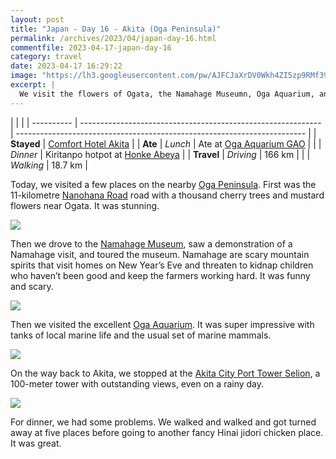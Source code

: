 ```yaml
---
layout: post
title: "Japan - Day 16 - Akita (Oga Peninsula)"
permalink: /archives/2023/04/japan-day-16.html
commentfile: 2023-04-17-japan-day-16
category: travel
date: 2023-04-17 16:29:22
image: "https://lh3.googleusercontent.com/pw/AJFCJaXrDV0Wkh4ZI5zp9RMf39OlzOYEycCv4rNMA8lJBxFnRi0oyfyiVYujZnLmFYyatdx5Pt5fpaE31BpUFIV-9JoV7sWsACUrY9Lbgkwk_q8Q5hPpDpkl=w1920-h1080"
excerpt: |
  We visit the flowers of Ogata, the Namahage Museumn, Oga Aquarium, and Akita City Port Tower Selion.
---
```


|            |                                                              |
| ---------- | ------------------------------------------------------------ | ------------------------------------------------------------------------ |
| **Stayed** | [Comfort Hotel Akita](https://goo.gl/maps/MGyp7F92nJ88Uki78) |
| **Ate**    | _Lunch_                                                      | Ate at [Oga Aquarium GAO](https://goo.gl/maps/uo7H4RiHSXZWj2m59)         |
|            | _Dinner_                                                     | Kiritanpo hotpot at [Honke Abeya](https://goo.gl/maps/H1fxob8rFt6kAM658) |
| **Travel** | _Driving_                                                    | 166 km                                                                   |
|            | _Walking_                                                    | 18.7 km                                                                  |

Today, we visited a few places on the nearby [Oga Peninsula](https://goo.gl/maps/UmVtSQMRArkwYrY76). First was the 11-kilometre [Nanohana Road](https://goo.gl/maps/q41MCPZcj5kS9SPD6) road with a thousand cherry trees and mustard flowers near Ogata. It was stunning.

  <a href="https://lh3.googleusercontent.com/pw/AJFCJaVdmVOEy5WGS873z-YVt7Lo7pxQiOLgMdRxKPwEfpTppYCSJ6g08Nxt9MlGqn9_kmwqVOnZjzkgAzjPIl2wSqJh-X-euuc3gRNESkjVgyyfKCRIUYBO=w1920-h1080" target="_blank">
    <img src="https://lh3.googleusercontent.com/pw/AJFCJaVdmVOEy5WGS873z-YVt7Lo7pxQiOLgMdRxKPwEfpTppYCSJ6g08Nxt9MlGqn9_kmwqVOnZjzkgAzjPIl2wSqJh-X-euuc3gRNESkjVgyyfKCRIUYBO=h480" />
  </a>

Then we drove to the [Namahage Museum](https://goo.gl/maps/qZbNCk9ASJXQnvjA8), saw a demonstration of a Namahage visit, and toured the museum. Namahage are scary mountain spirits that visit homes on New Year’s Eve and threaten to kidnap children who haven’t been good and keep the farmers working hard. It was funny and scary.

  <a href="https://lh3.googleusercontent.com/pw/AJFCJaUsn3Dno_j0X08ZGH06HL6pE6xlhDoshsaIQD53yyyt06nTw386HiT2hC6bmbZLmJOgXwFFrxNAP6pM66zlq7c5_KlFK4JluQ8vjQWbI_SFIeFAZueD=w1920-h1080" target="_blank">
    <img src="https://lh3.googleusercontent.com/pw/AJFCJaUsn3Dno_j0X08ZGH06HL6pE6xlhDoshsaIQD53yyyt06nTw386HiT2hC6bmbZLmJOgXwFFrxNAP6pM66zlq7c5_KlFK4JluQ8vjQWbI_SFIeFAZueD=h480" />
  </a>

Then we visited the excellent [Oga Aquarium](https://goo.gl/maps/1KcuAQpcwUwRxvG98). It was super impressive with tanks of local marine life and the usual set of marine mammals.

  <a href="https://lh3.googleusercontent.com/TH3j1FzZPWWoSof5xYfpEhweXxqU_LmFETQBPcFR6ZlJ1e_Y5hKRhB1_Ijz7GtUICYvFTNKcKWUnms1cgYYvH7jbrycY5N8J_W8ScujrQLyDgotINH3-w5KNCWak8dNBi78AsDRklMA=w1920-h1080" target="_blank">
    <img src="https://lh3.googleusercontent.com/TH3j1FzZPWWoSof5xYfpEhweXxqU_LmFETQBPcFR6ZlJ1e_Y5hKRhB1_Ijz7GtUICYvFTNKcKWUnms1cgYYvH7jbrycY5N8J_W8ScujrQLyDgotINH3-w5KNCWak8dNBi78AsDRklMA=h480" />
  </a>

On the way back to Akita, we stopped at the [Akita City Port Tower Selion](https://goo.gl/maps/xXEr8NR2aVik8jHW8), a 100-meter tower with outstanding views, even on a rainy day.

  <a href="https://lh3.googleusercontent.com/YsELYZZL_BR-D-Vh880gtGWU4CpSEXjmMR8XcgyTgPCr2BAx0p60xut4YDNqUGkHdpntfOMNoiKSI11gUGBeoRGiJ2tzWW2qX2128sKI2yVwgSe1GuHCGq2WH_kqLT2oryZURmUnUGw=w1920-h1080" target="_blank">
    <img src="https://lh3.googleusercontent.com/YsELYZZL_BR-D-Vh880gtGWU4CpSEXjmMR8XcgyTgPCr2BAx0p60xut4YDNqUGkHdpntfOMNoiKSI11gUGBeoRGiJ2tzWW2qX2128sKI2yVwgSe1GuHCGq2WH_kqLT2oryZURmUnUGw=h480" />
  </a>

For dinner, we had some problems. We walked and walked and got turned away at five places before going to another fancy Hinai jidori chicken place. It was great.
